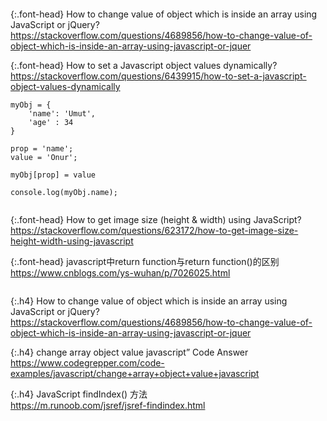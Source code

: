 ```note
```

{:.font-head}
How to change value of object which is inside an array using JavaScript or jQuery?
<br>[
https://stackoverflow.com/questions/4689856/how-to-change-value-of-object-which-is-inside-an-array-using-javascript-or-jquer
](
https://stackoverflow.com/questions/4689856/how-to-change-value-of-object-which-is-inside-an-array-using-javascript-or-jquer
)

{:.font-head}
How to set a Javascript object values dynamically?
<br>[
https://stackoverflow.com/questions/6439915/how-to-set-a-javascript-object-values-dynamically
](
https://stackoverflow.com/questions/6439915/how-to-set-a-javascript-object-values-dynamically
)
```tip
myObj = {
    'name': 'Umut',
    'age' : 34
}

prop = 'name';
value = 'Onur';

myObj[prop] = value

console.log(myObj.name);
```
```tip
```

{:.font-head}
How to get image size (height & width) using JavaScript?
<br>[
https://stackoverflow.com/questions/623172/how-to-get-image-size-height-width-using-javascript
](
https://stackoverflow.com/questions/623172/how-to-get-image-size-height-width-using-javascript
)

{:.font-head}
javascript中return function与return function()的区别
<br>[
https://www.cnblogs.com/ys-wuhan/p/7026025.html
](
https://www.cnblogs.com/ys-wuhan/p/7026025.html
)

```tip
```

{:.h4}
How to change value of object which is inside an array using JavaScript or jQuery?
<br>[
https://stackoverflow.com/questions/4689856/how-to-change-value-of-object-which-is-inside-an-array-using-javascript-or-jquer
](
https://stackoverflow.com/questions/4689856/how-to-change-value-of-object-which-is-inside-an-array-using-javascript-or-jquer
)

{:.h4}
change array object value javascript” Code Answer
<br>[
https://www.codegrepper.com/code-examples/javascript/change+array+object+value+javascript
](
https://www.codegrepper.com/code-examples/javascript/change+array+object+value+javascript
)

{:.h4}
JavaScript findIndex() 方法
<br>[
https://m.runoob.com/jsref/jsref-findindex.html
](
https://m.runoob.com/jsref/jsref-findindex.html
)
